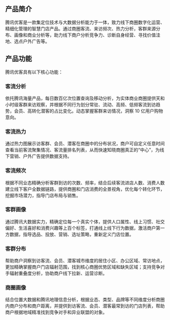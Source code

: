 ## 产品简介
腾讯优客是一款集定位技术与大数据分析能力于一体，致力线下商圈数字化运营、精细化管理的智慧门店产品。通过商圈客流、来访频次、热力分析，客群来源分布、画像和商业分析等，助力线下商户分析竞争力、诊断自身经营、寻找价值洼地、选点户外广告等。
## 产品功能
腾讯优客具有以下核心功能：
### 客流分析
依托腾讯海量产品，每日数百亿次位置查询及移动分析，为实体商业商圈提供天和小时级客群来访观察，并根据不同行为划分常驻、流动、高频、低频客流到访趋势，会员、高转化潜客的占比变化。动态掌握客群来访情况，洞察 10 亿用户购物意向。
### 客流热力
通过热力图展示访客群、会员、潜客在商圈中的分布状况，商户可自定义任意时间查看当前客流聚集情况、客流量排名列表，从而快速知晓商圈真正的“中心”，为线下营销、户外广告提供数据支持。
### 客流频次
根据不同业态精确分析客群到访的次数、频率，结合后续客流进店人数、消费人数建立线下客户全数据链路，提供商圈和门店消费的全景视角，优化每个转化环节，挖掘市场潜力，指导门店布局与销售。
### 客群画像
通过腾讯大数据实力，精确定位每一个真实个体，提供人口属性、线上习惯、社交偏好、生活喜好和消费兴趣等上百个标签，打通线上线下行为数据，激活商户第一方数据，指导选品、投放、营销、选址策略，重新定义门店位置。
### 客群分布
帮助商户洞察到访客流、会员、潜客城市维度的居住小区、办公区域、常访地点，更加精确掌握商户门店辐射范围，找到核心商圈优势区域和缺失区域；支持竞争对手辐射重叠度分析，协助商户线下拉新、运营诊断。
### 商圈画像
结合位置大数据和腾讯地理信息分析，根据业态、类型、品牌等不同维度分析商圈内商户分布和商户距离，并提供到访客流、会员、潜客最常到访的门店列表，帮助商户根据地域精准找到竞争对手和异业联盟的对象。

